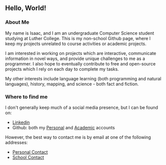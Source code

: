 ## Hello, World!

<!--
**Isaac-Newt/isaac-newt** is a ✨ _special_ ✨ repository because its `README.md` (this file) appears on your GitHub profile.

Here are some ideas to get you started:

- 🔭 I’m currently working on ...
- 🌱 I’m currently learning ...
- 👯 I’m looking to collaborate on ...
- 🤔 I’m looking for help with ...
- 💬 Ask me about ...
- 📫 How to reach me: ...
- 😄 Pronouns: ...
- ⚡ Fun fact: ...
-->

### About Me

My name is Isaac, and I am an undergraduate Computer Science student studying at Luther College. This is my non-school Github page,
where I keep my projects unrelated to course activities or academic projects.

I am interested in working on projects which are interactive, communicate information in novel ways, and provide unique challenges
to me as a programmer. I also hope to eventually contribute to free and open-source projects which I rely on each day to complete
my tasks.

My other interests include language learning (both programming and natural languages), history, mapping, and science - both fact and
fiction.

### Where to find me

I don't generally keep much of a social media presence, but I can be found on:
 - [Linkedin](https://www.linkedin.com/in/isaac-list/)
 - Github: both my [Personal](https://github.com/Isaac-Newt/) and [Academic](https://github.com/isaac-list/) accounts

However, the best way to contact me is by email at one of the following addresses:
 - [Personal Contact](mailto:isaac.newt.list@icloud.com)
 - [School Contact](mailto:listis01@luther.edu)

